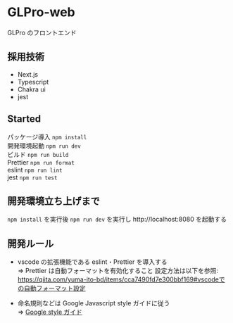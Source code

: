 # GLPro-web

GLPro のフロントエンド

## 採用技術

- Next.js
- Typescript
- Chakra ui
- jest

## Started

パッケージ導入 `npm install`<br>
開発環境起動 `npm run dev`<br>
ビルド `npm run build`<br>
Prettier `npm run format`<br>
eslint `npm run lint`<br>
jest `npm run test`<br>

## 開発環境立ち上げまで

`npm install` を実行後
`npm run dev` を実行し http://localhost:8080 を起動する

## 開発ルール

- vscode の拡張機能である eslint・Prettier を導入する<br>
  => Prettier は自動フォーマットを有効化すること
  設定方法は以下を参照: https://qiita.com/yuma-ito-bd/items/cca7490fd7e300bbf169#vscodeでの自動フォーマット設定

- 命名規則などは Google Javascript style ガイドに従う<br>
  => [Google style ガイド](https://w.atwiki.jp/aias-jsstyleguide2/pages/1.html)

